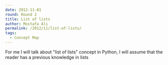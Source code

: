 ```yaml
---
date: 2012-11-01
round: Round 2
title: List of lists
author: Mostafa Ali
permalink: /2012/11/list-of-lists/
tags:
  - Concept Map
---
```

For me I will talk about "list of lists" concept in Python, I will assume that the reader has a previous knowledge in lists
